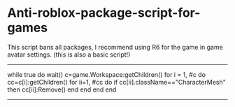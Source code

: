 # Anti-roblox-package-script-for-games

This script bans all packages, I recommend using R6 for the game in game avatar settings. (this is also a basic script!)


 ------------------------------------------------------
 
 while true do
wait()
c=game.Workspace:getChildren()
for i = 1, #c do
cc=c[i]:getChildren()
for ii=1, #cc do
if cc[ii].className=="CharacterMesh" then
cc[ii]:Remove()
end
end
end
end

 ------------------------------------------------------
